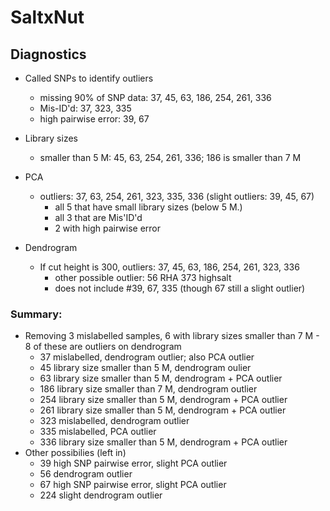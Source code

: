 # SaltxNut


## Diagnostics

- Called SNPs to identify outliers
	- missing 90% of SNP data: 37, 45, 63, 186, 254, 261, 336
	- Mis-ID'd: 37, 323, 335
	- high pairwise error: 39, 67
- Library sizes
	- smaller than 5 M: 45, 63, 254, 261, 336; 186 is smaller than 7 M

- PCA
	- outliers: 37, 63, 254, 261, 323, 335, 336 (slight outliers: 39, 45, 67)
		- all 5 that have small library sizes (below 5 M.)
		- all 3 that are Mis'ID'd
		- 2 with high pairwise error

- Dendrogram
	- If cut height is 300, outliers: 37, 45, 63, 186, 254, 261, 323, 336
		- other possible outlier: 56 RHA 373 highsalt
		- does not include #39, 67, 335 (though 67 still a slight outlier)

### Summary:
- Removing 3 mislabelled samples, 6 with library sizes smaller than 7 M - 8 of these are outliers on dendrogram
	- 37 mislabelled, dendrogram outlier; also PCA outlier
	- 45 library size smaller than 5 M, dendrogram oulier
	- 63 library size smaller than 5 M, dendrogram + PCA outlier
	- 186 library size smaller than 7 M, dendrogram outlier
	- 254 library size smaller than 5 M, dendrogram + PCA outlier
	- 261 library size smaller than 5 M, dendrogram + PCA outlier
	- 323 mislabelled, dendrogram outlier
	- 335 mislabelled, PCA outlier
	- 336 library size smaller than 5 M, dendrogram + PCA outlier
- Other possibilies (left in)
	- 39 high SNP pairwise error, slight PCA outlier
	- 56 dendrogram outlier
	- 67 high SNP pairwise error, slight PCA outlier
	- 224 slight dendrogram outlier
